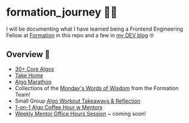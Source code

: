 # formation_journey 💪🏼
I will be documenting what I have learned being a Frontend Engineering Fellow at [Formation](https://formation.dev/) in this repo and a few in [my DEV blog](https://dev.to/ngl4) 🤓

## Overview 📝
* [30+ Core Algos](https://github.com/ngl4/formation_journey/tree/main/CoreAlgos)
* [Take Home](https://github.com/ngl4/formation_journey/tree/main/TakeHome) 
* [Algo Marathon](https://github.com/ngl4/formation_journey/tree/main/AlgoMarathon)
* Collections of the [Monday's Words of Wisdom](https://github.com/ngl4/formation_journey/tree/main/WordsOfWisdom) from the Formation Team!
* Small Group [Algo Workout Takeaways & Reflection](https://github.com/ngl4/formation_journey/tree/main/AlgoWorkout)
* [1-on-1 Algo Coffee Hour w Mentors](https://github.com/ngl4/formation_journey/tree/main/1-on-1-w-Mentor)
* [Weekly Mentor Office Hours Session]() ~ coming soon! 


